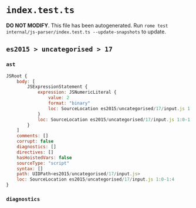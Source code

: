 # `index.test.ts`

**DO NOT MODIFY**. This file has been autogenerated. Run `rome test internal/js-parser/index.test.ts --update-snapshots` to update.

## `es2015 > uncategorised > 17`

### `ast`

```javascript
JSRoot {
	body: [
		JSExpressionStatement {
			expression: JSNumericLiteral {
				value: 2
				format: "binary"
				loc: SourceLocation es2015/uncategorised/17/input.js 1:0-1:4
			}
			loc: SourceLocation es2015/uncategorised/17/input.js 1:0-1:4
		}
	]
	comments: []
	corrupt: false
	diagnostics: []
	directives: []
	hasHoistedVars: false
	sourceType: "script"
	syntax: []
	path: UIDPath<es2015/uncategorised/17/input.js>
	loc: SourceLocation es2015/uncategorised/17/input.js 1:0-1:4
}
```

### `diagnostics`

```

```
